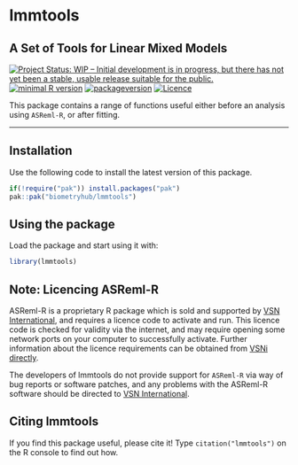 
<!-- README.md is generated from README.Rmd. Please edit that file -->

# lmmtools

## A Set of Tools for Linear Mixed Models

<!-- badges: start -->

[![Project Status: WIP – Initial development is in progress, but there
has not yet been a stable, usable release suitable for the
public.](https://www.repostatus.org/badges/latest/wip.svg)](https://www.repostatus.org/#wip)
[![minimal R
version](https://img.shields.io/badge/R%3E%3D-4.0.0-6666ff.svg)](https://cran.r-project.org/)
[![packageversion](https://img.shields.io/badge/Package%20version-1.0.0-orange.svg?style=flat-square)](https://github.com/biometryhub/lmmtools/commits/main)
[![Licence](https://img.shields.io/github/license/mashape/apistatus.svg)](https://choosealicense.com/licenses/mit/)
<!-- badges: end -->

This package contains a range of functions useful either before an
analysis using `ASReml-R`, or after fitting.

------------------------------------------------------------------------

## Installation

<!-- ### Development version -->

<!-- ⚠ **Warning**: The development version is unstable and liable to change more often than the CRAN version. It may have bugs fixed, but there may be other currently unknown bugs introduced. ⚠ -->

Use the following code to install the latest version of this package.

``` r
if(!require("pak")) install.packages("pak") 
pak::pak("biometryhub/lmmtools")
```

## Using the package

Load the package and start using it with:

``` r
library(lmmtools)
```

## Note: Licencing ASReml-R

ASReml-R is a proprietary R package which is sold and supported by [VSN
International](https://vsni.co.uk/), and requires a licence code to
activate and run. This licence code is checked for validity via the
internet, and may require opening some network ports on your computer to
successfully activate. Further information about the licence
requirements can be obtained from [VSNi
directly](https://vsni.co.uk/licensing/).

The developers of lmmtools do not provide support for `ASReml-R` via way
of bug reports or software patches, and any problems with the ASReml-R
software should be directed to [VSN International](https://vsni.co.uk/).

## Citing lmmtools

If you find this package useful, please cite it! Type
`citation("lmmtools")` on the R console to find out how.
